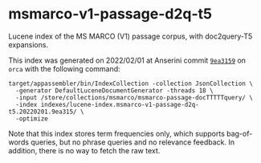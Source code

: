 # msmarco-v1-passage-d2q-t5

Lucene index of the MS MARCO (V1) passage corpus, with doc2query-T5 expansions.

This index was generated on 2022/02/01 at Anserini commit [`9ea3159`](https://github.com/castorini/anserini/commit/9ea3159adeeffd84e10e197af4c36febb5b74c7b) on `orca` with the following command:

```
target/appassembler/bin/IndexCollection -collection JsonCollection \
  -generator DefaultLuceneDocumentGenerator -threads 18 \
  -input /store/collections/msmarco/msmarco-passage-docTTTTTquery/ \
  -index indexes/lucene-index.msmarco-v1-passage-d2q-t5.20220201.9ea315/ \
  -optimize
```

Note that this index stores term frequencies only, which supports bag-of-words queries, but no phrase queries and no relevance feedback. In addition, there is no way to fetch the raw text.
